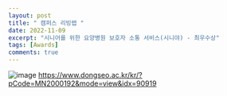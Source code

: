 ```yaml
---
layout: post
title: " 캠퍼스 리빙랩 "
date: 2022-11-09
excerpt: "시니어를 위한 요양병원 보호자 소통 서비스(시니야) - 최우수상"
tags: [Awards]
comments: true
---
```


![image](https://user-images.githubusercontent.com/70894372/200747976-144c169c-d2ca-4525-89f2-6914867db2e2.png)
https://www.dongseo.ac.kr/kr/?pCode=MN2000192&mode=view&idx=90919

